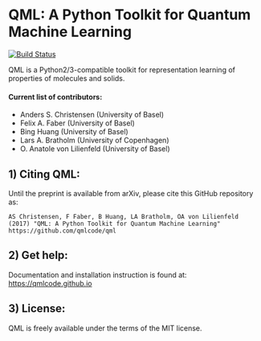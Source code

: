 # QML: A Python Toolkit for Quantum Machine Learning
[![Build Status](https://travis-ci.org/qmlcode/qml.svg?branch=master)](https://travis-ci.org/qmlcode/qml)

QML is a Python2/3-compatible toolkit for representation learning of properties of molecules and solids. 

#### Current list of contributors:
* Anders S. Christensen (University of Basel)
* Felix A. Faber (University of Basel)
* Bing Huang (University of Basel)
* Lars A. Bratholm (University of Copenhagen)
* O. Anatole von Lilienfeld (University of Basel)

## 1) Citing QML:

Until the preprint is available from arXiv, please cite this GitHub repository as:

    AS Christensen, F Faber, B Huang, LA Bratholm, OA von Lilienfeld (2017) "QML: A Python Toolkit for Quantum Machine Learning" https://github.com/qmlcode/qml


## 2) Get help:

Documentation and installation instruction is found at: https://qmlcode.github.io


## 3) License:

QML is freely available under the terms of the MIT license.


